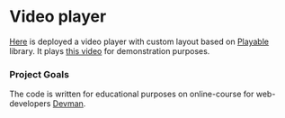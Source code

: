 # Video player

[Here](https://pkzrnvch.github.io/video-player-layout/) is deployed a video player with custom layout based on [Playable](https://wix.github.io/playable/) library.
It plays [this video](https://dvmn.org/media/filer_public/78/db/78db3456-3fd3-4504-9ed9-d2d1fd843c0b/highest_peak.mp4) for demonstration purposes.


### Project Goals

The code is written for educational purposes on online-course for web-developers [Devman](https://dvmn.org).